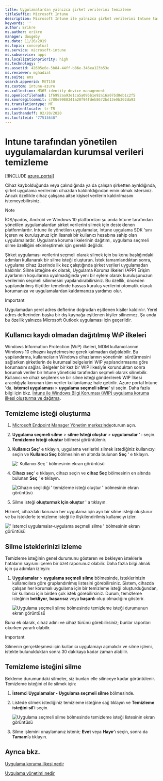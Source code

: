 ```yaml
---
title: Uygulamalardan yalnızca şirket verilerini temizleme
titleSuffix: Microsoft Intune
description: Microsoft Intune ile yalnızca şirket verilerini Intune tarafından yönetilen uygulamalardan seçerek silmeyi öğrenin.
keywords: ''
author: Erikre
ms.author: erikre
manager: dougeby
ms.date: 11/26/2019
ms.topic: conceptual
ms.service: microsoft-intune
ms.subservice: apps
ms.localizationpriority: high
ms.technology: ''
ms.assetid: 42605e6e-5b84-44ff-b86e-346ea123b53e
ms.reviewer: mghadial
ms.suite: ems
search.appverid: MET150
ms.custom: intune-azure
ms.collection: M365-identity-device-management
ms.openlocfilehash: 1f6992aa93e1ca5a095b1e92a16a07bd0eb1c2f5
ms.sourcegitcommit: c780e9988341a20f94fdeb8672bd13e0b302da93
ms.translationtype: MT
ms.contentlocale: tr-TR
ms.lasthandoff: 02/20/2020
ms.locfileid: "77513648"
---
```

# <a name="how-to-wipe-only-corporate-data-from-intune-managed-apps"></a>Intune tarafından yönetilen uygulamalardan kurumsal verileri temizleme

[!INCLUDE [azure_portal](../includes/azure_portal.md)]

Cihaz kaybolduğunda veya çalındığında ya da çalışan şirketten ayrıldığında, şirket uygulama verilerinin cihazdan kaldırıldığından emin olmak istersiniz. Ancak özellikle cihaz çalışana aitse kişisel verilerin kaldırılmasını istemeyebilirsiniz.

>[!NOTE]
> İOS/ıpados, Android ve Windows 10 platformları şu anda Intune tarafından yönetilen uygulamalardan şirket verilerini silmek için desteklenen platformlardır. Intune ile yönetilen uygulamalar, Intune uygulama SDK 'sını içeren ve kuruluşunuz için lisanslı bir kullanıcı hesabına sahip olan uygulamalardır. Uygulama koruma Ilkelerinin dağıtımı, uygulama seçmeli silme özelliğini etkinleştirmek için gerekli değildir.

Şirket uygulaması verilerini seçmeli olarak silmek için bu konu başlığındaki adımları kullanarak bir silme isteği oluşturun. İstek tamamlandıktan sonra, uygulama cihaz üzerinde ilk kez çalıştığında şirket verileri uygulamadan kaldırılır. Silme isteğine ek olarak, Uygulama Koruma İlkeleri (APP) Erişim ayarlarının koşullarına uyulmadığında yeni bir eylem olarak kuruluşunuzun verilerinin seçmeli silinmesini yapılandırabilirsiniz. Bu özellik, önceden yapılandırılmış ölçütler temelinde hassas kuruluş verilerini otomatik olarak korumanıza ve uygulamalardan kaldırmanıza yardımcı olur.

>[!IMPORTANT]
> Uygulamadan yerel adres defterine doğrudan eşitlenen kişiler kaldırılır. Yerel adres defterinden başka bir dış kaynağa eşitlenen kişiler silinemez. Şu anda bu özellik yalnızca Microsoft Outlook uygulaması için geçerlidir.

## <a name="deployed-wip-policies-without-user-enrollment"></a>Kullanıcı kaydı olmadan dağıtılmış WıP ilkeleri
Windows Information Protection (WıP) ilkeleri, MDM kullanıcılarının Windows 10 cihazını kaydetmesine gerek kalmadan dağıtılabilir. Bu yapılandırma, kullanıcıların Windows cihazlarının yönetimini sürdürmesini sağlarken şirketlerin de kurumsal belgelerini WIP yapılandırmasına göre korumasını sağlar. Belgeler bir kez bir WIP ilkesiyle korunduktan sonra korumalı veriler bir Intune yöneticisi tarafından seçmeli olarak silinebilir. Kullanıcı ve cihaz seçilerek ve bir silme isteği gönderilerek WIP İlkesi aracılığıyla korunan tüm veriler kullanılamaz hale getirilir. Azure portal Intune 'da, **istemci uygulaması** > **uygulama seçmeli silme**' yi seçin. Daha fazla bilgi için bkz. [Intune ile Windows Bilgi Koruması (WIP) uygulama koruma ilkesi oluşturma ve dağıtma](windows-information-protection-policy-create.md).

## <a name="create-a-wipe-request"></a>Temizleme isteği oluşturma

1. [Microsoft Endpoint Manager Yönetim merkezinde](https://go.microsoft.com/fwlink/?linkid=2109431)oturum açın.
2. **Uygulama seçmeli silme** > **silme Isteği oluştur** > **uygulamalar** ' ı seçin.<br>
   **Temizleme Isteği oluştur** bölmesi görüntülenir.
3. **Kullanıcı Seç**' e tıklayın, uygulama verilerini silmek istediğiniz kullanıcıyı seçin ve **Kullanıcı Seç** bölmesinin en altında bulunan **Seç** ' e tıklayın.

    ![' Kullanıcı Seç ' bölmesinin ekran görüntüsü](./media/apps-selective-wipe/apps-selective-wipe-01.png)

4. **Cihazı seç**' e tıklayın, cihazı seçin ve **cihaz Seç** bölmesinin en altında bulunan **Seç** ' e tıklayın.

    ![Cihazın seçildiği ' temizleme isteği oluştur ' bölmesinin ekran görüntüsü](./media/apps-selective-wipe/apps-selective-wipe-02.png)

5. Silme isteği **oluşturmak Için oluştur** ' a tıklayın.

Hizmet, cihazdaki korunan her uygulama için ayrı bir silme isteği oluşturur ve bu isteklerle temizleme isteği ile ilişkilendirilmiş kullanıcıyı izler.

   ![' Istemci uygulamalar-uygulama seçmeli silme ' bölmesinin ekran görüntüsü](./media/apps-selective-wipe/apps-selective-wipe-03.png)

## <a name="monitor-your-wipe-requests"></a>Silme isteklerinizi izleme

Temizleme isteğinin genel durumunu gösteren ve bekleyen isteklerle hataların sayısını içeren bir özet raporunuz olabilir. Daha fazla bilgi almak için şu adımları izleyin:

1. **Uygulamalar** > **uygulama seçmeli silme** bölmesinde, isteklerinizin kullanıcılara göre gruplandırılmış listesini görebilirsiniz. Sistem, cihazda çalışan her korumalı uygulama için bir temizleme isteği oluşturduğundan, bir kullanıcı için birden çok istek görebilirsiniz. Durum, temizleme isteğinin **bekliyor**, **başarısız** veya **başarılı** olup olmadığını gösterir.

    ![Uygulama seçmeli silme bölmesinde temizleme isteği durumunun ekran görüntüsü](./media/apps-selective-wipe/wipe-request-status-1.png)

Buna ek olarak, cihaz adını ve cihaz türünü görebilirsiniz; bunlar raporları okurken yararlı olabilir.

>[!IMPORTANT]
> Silmenin gerçekleşmesi için kullanıcı uygulamayı açmalıdır ve silme işlemi, istekte bulunulduktan sonra 30 dakikaya kadar zaman alabilir.

## <a name="delete-a-wipe-request"></a>Temizleme isteğini silme

Bekleme durumundaki silmeler, siz bunları elle silinceye kadar görüntülenir. Temizleme isteğini el ile silmek için:

1. **İstemci Uygulamalar - Uygulama seçmeli silme** bölmesinde.

2. Listede silmek istediğiniz temizleme isteğine sağ tıklayın ve **Temizleme isteğini sil**’i seçin.

    ![Uygulama seçmeli silme bölmesinde temizleme isteği listesinin ekran görüntüsü](./media/apps-selective-wipe/delete-wipe-request.png)

3. Silme işlemini onaylamanız istenir; **Evet** veya **Hayır**’ı seçin, sonra da **Tamam**’a tıklayın.

## <a name="see-also"></a>Ayrıca bkz.
[Uygulama koruma ilkesi nedir](app-protection-policy.md)

[Uygulama yönetimi nedir](app-management.md)
